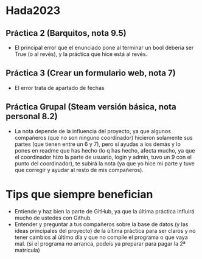 # Hada2023

## Práctica 2 (Barquitos, nota 9.5)
- El principal error que el enunciado pone al terminar un bool deberia ser True (o al revés), y la práctica que hice está al revés.

## Práctica 3 (Crear un formulario web, nota 7)
- El error trata de apartado de fechas

## Práctica Grupal (Steam versión básica, nota personal 8.2)
- La nota depende de la influencia del proyecto, ya que algunos compañeros (que no son ninguno coordinador) hicieron solamente sus partes (que tienen entre un 6 y 7), pero si ayudas a los demás y lo pones en readme que has hecho (lo q has hecho, afecta mucho, ya que el coordinador hizo la parte de usuario, login y admin, tuvo un 9 con el punto del coordinador), te subirá la nota (ya que yo hice mi parte y tuve que corregir y ayudar al resto de mis compañeros).

# Tips que siempre benefician
- Entiende y haz bien la parte de GitHub, ya que la última práctica influirá mucho de ustedes con Github.
- Entender y preguntar a tus compañeros sobre la base de datos (y las ideas principales del proyecto) de la última práctica para ser claros y no tener cambios al último día y que no compile el programa o que vaya mal. (si el programa no arranca, podeís ya preparar para pagar la 2ª matrícula)
